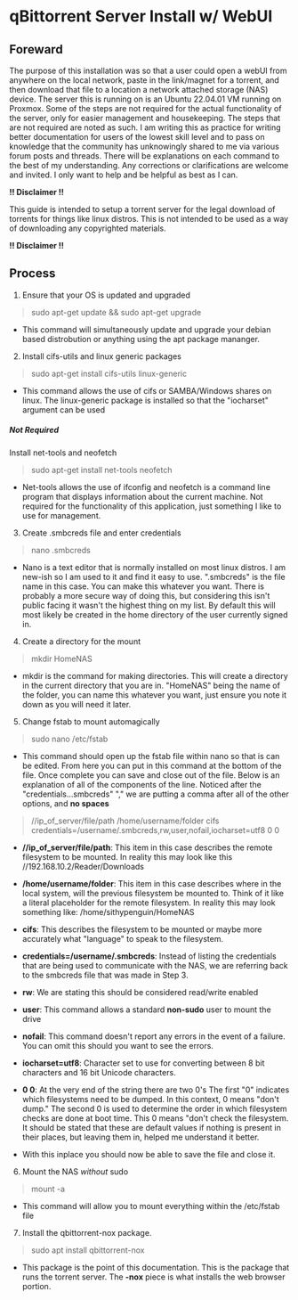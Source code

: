# qBittorrent Server Install w/ WebUI

## Foreward

The purpose of this installation was so that a user could open a webUI from anywhere on the local network, paste in the link/magnet for a torrent, and then download that file to a location a network attached storage (NAS) device. The server this is running on is an Ubuntu 22.04.01 VM running on Proxmox. Some of the steps are not required for the actual functionality of the server, only for easier management and housekeeping. The steps that are not required are noted as such. I am writing this as practice for writing better documentation for users of the lowest skill level and to pass on knowledge that the community has unknowingly shared to me via various forum posts and threads. There will be explanations on each command to the best of my understanding. Any corrections or clarifications are welcome and invited. I only want to help and be helpful as best as I can.

**!! Disclaimer !!**

This guide is intended to setup a torrent server for the legal download of torrents for things like linux distros. This is not intended to be used as a way of downloading any copyrighted materials.

**!! Disclaimer !!**

## Process

1. Ensure that your OS is updated and upgraded
> sudo apt-get update && sudo apt-get upgrade

- This command will simultaneously update and upgrade your debian based distrobution or anything using the apt package mananger.

2. Install cifs-utils and linux generic packages
>sudo apt-get install cifs-utils linux-generic

- This command allows the use of cifs or SAMBA/Windows shares on linux. The linux-generic package is installed so that the "iocharset" argument can be used


##### *Not Required* 

Install  net-tools and neofetch 

>sudo apt-get install net-tools neofetch 

- Net-tools allows the use of ifconfig and neofetch is a command line program that displays information about the current machine. Not required for the functionality of this application, just something I like to use for management.

3. Create .smbcreds file and enter credentials 
> nano .smbcreds 

- Nano is a text editor that is normally installed on most linux distros. I am new-ish so I am used to it and find it easy to use. ".smbcreds" is the file name in this case. You can make this whatever you want. There is probably a more secure way of doing this, but considering this isn't public facing it wasn't the highest thing on my list. By default this will most likely be created in the home directory of the user currently signed in.

4. Create a directory for the mount
> mkdir HomeNAS

- mkdir is the command for making directories. This will create a directory in the current directory that you are in. "HomeNAS" being the name of the folder, you can name this whatever you want, just ensure you note it down as you will need it later.

5. Change fstab to mount automagically
> sudo nano /etc/fstab

- This command should open up the fstab file within nano so that is can be edited. From here you can put in this command at the bottom of the file. Once complete you can save and close out of the file. Below is an explanation of all of the components of the line. Noticed after the "credentials...smbcreds" "," we are putting a comma after all of the other options, and **no spaces**

> //ip_of_server/file/path /home/username/folder cifs credentials=/username/.smbcreds,rw,user,nofail,iocharset=utf8 0 0

 - **//ip_of_server/file/path**: This item in this case describes the remote filesystem to be mounted. In reality this may look like this //192.168.10.2/Reader/Downloads
 - **/home/username/folder**: This item in this case describes where in the local system, will the previous filesystem be mounted to. Think of it like a literal placeholder for the remote filesystem. In reality this may look something like: /home/sithypenguin/HomeNAS
 - **cifs**: This describes the filesystem to be mounted or maybe more accurately what "language" to speak to the filesystem. 
 - **credentials=/username/.smbcreds**: Instead of listing the credentials that are being used to communicate with the NAS, we are referring back to the smbcreds file that was made in Step 3.
 - **rw**: We are stating this should be considered read/write enabled
 - **user**: This command allows a standard **non-sudo** user to mount the drive
 - **nofail**: This command doesn't report any errors in the event of a failure. You can omit this should you want to see the errors. 
 - **iocharset=utf8**: Character set to use for converting between 8 bit characters and 16 bit Unicode characters.

 - **0 0**: At the very end of the string there are two 0's The first "0" indicates which filesystems need to be dumped. In this context, 0 means "don't dump." The second 0 is used to determine the order in which filesystem checks are done at boot time. This 0 means "don't check the filesystem. It should be stated that these are default values if nothing is present in their places, but leaving them in, helped me understand it better.

- With this inplace you should now be able to save the file and close it. 


6. Mount the NAS *without* sudo
> mount -a

- This command will allow you to mount everything within the /etc/fstab file

7. Install the qbittorrent-nox package. 
> sudo apt install qbittorrent-nox 

- This package is the point of this documentation. This is the package that runs the torrent server. The **-nox** piece is what installs the web browser portion.
